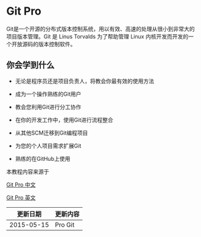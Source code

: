 #  Git Pro

Git是一个开源的分布式版本控制系统，用以有效、高速的处理从很小到非常大的项目版本管理。Git 是 Linus Torvalds 为了帮助管理 Linux 内核开发而开发的一个开放源码的版本控制软件。

## 你会学到什么

- 无论是程序员还是项目负责人，将教会你最有效的使用方法

- 成为一个操作熟练的Git用户

- 教会您利用Git进行分工协作

- 在你的开发工作中，使用Git进行流程整合

- 从其他SCM迁移到Git编程项目

- 为您的个人项目需求扩展Git

- 熟练的在GitHub上使用

本教程内容来源于 

[Git Pro 中文](http://git-scm.com/book/zh/v1)

[Git Pro 英文](http://www.amazon.com/Pro-Git-Scott-Chacon/dp/1484200772?ie=UTF8&camp=1789&creative=9325&creativeASIN=1430218339&linkCode=as2&tag=git-sfconservancy-20)


|更新日期    |更新内容
|----------|--------------------
|2015-05-15|Pro Git